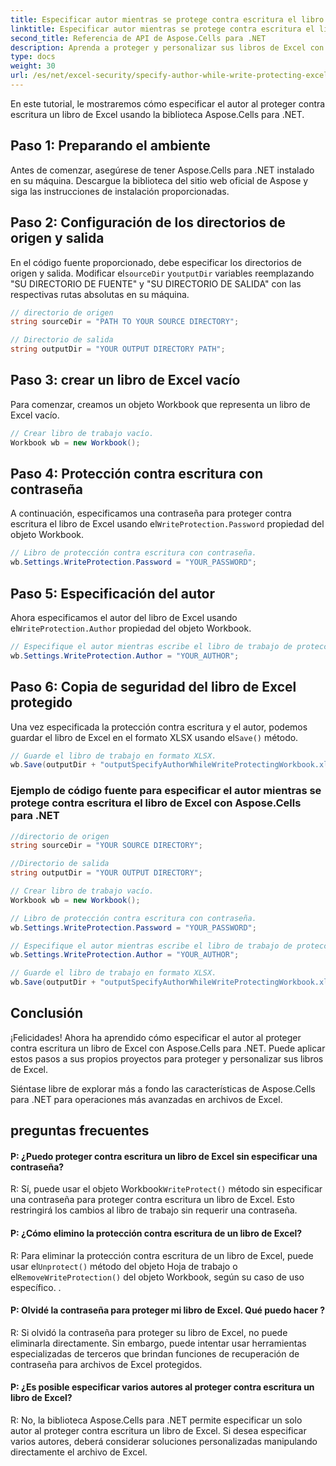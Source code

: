 ```yaml
---
title: Especificar autor mientras se protege contra escritura el libro de Excel
linktitle: Especificar autor mientras se protege contra escritura el libro de Excel
second_title: Referencia de API de Aspose.Cells para .NET
description: Aprenda a proteger y personalizar sus libros de Excel con Aspose.Cells para .NET. Tutorial paso a paso en C#.
type: docs
weight: 30
url: /es/net/excel-security/specify-author-while-write-protecting-excel-workbook/
---
```


En este tutorial, le mostraremos cómo especificar el autor al proteger contra escritura un libro de Excel usando la biblioteca Aspose.Cells para .NET.

## Paso 1: Preparando el ambiente

Antes de comenzar, asegúrese de tener Aspose.Cells para .NET instalado en su máquina. Descargue la biblioteca del sitio web oficial de Aspose y siga las instrucciones de instalación proporcionadas.

## Paso 2: Configuración de los directorios de origen y salida

En el código fuente proporcionado, debe especificar los directorios de origen y salida. Modificar el`sourceDir` y`outputDir` variables reemplazando "SU DIRECTORIO DE FUENTE" y "SU DIRECTORIO DE SALIDA" con las respectivas rutas absolutas en su máquina.

```csharp
// directorio de origen
string sourceDir = "PATH TO YOUR SOURCE DIRECTORY";

// Directorio de salida
string outputDir = "YOUR OUTPUT DIRECTORY PATH";
```

## Paso 3: crear un libro de Excel vacío

Para comenzar, creamos un objeto Workbook que representa un libro de Excel vacío.

```csharp
// Crear libro de trabajo vacío.
Workbook wb = new Workbook();
```

## Paso 4: Protección contra escritura con contraseña

 A continuación, especificamos una contraseña para proteger contra escritura el libro de Excel usando el`WriteProtection.Password` propiedad del objeto Workbook.

```csharp
// Libro de protección contra escritura con contraseña.
wb.Settings.WriteProtection.Password = "YOUR_PASSWORD";
```

## Paso 5: Especificación del autor

 Ahora especificamos el autor del libro de Excel usando el`WriteProtection.Author` propiedad del objeto Workbook.

```csharp
// Especifique el autor mientras escribe el libro de trabajo de protección.
wb.Settings.WriteProtection.Author = "YOUR_AUTHOR";
```

## Paso 6: Copia de seguridad del libro de Excel protegido

 Una vez especificada la protección contra escritura y el autor, podemos guardar el libro de Excel en el formato XLSX usando el`Save()` método.

```csharp
// Guarde el libro de trabajo en formato XLSX.
wb.Save(outputDir + "outputSpecifyAuthorWhileWriteProtectingWorkbook.xlsx");
```

### Ejemplo de código fuente para especificar el autor mientras se protege contra escritura el libro de Excel con Aspose.Cells para .NET 
```csharp
//directorio de origen
string sourceDir = "YOUR SOURCE DIRECTORY";

//Directorio de salida
string outputDir = "YOUR OUTPUT DIRECTORY";

// Crear libro de trabajo vacío.
Workbook wb = new Workbook();

// Libro de protección contra escritura con contraseña.
wb.Settings.WriteProtection.Password = "YOUR_PASSWORD";

// Especifique el autor mientras escribe el libro de trabajo de protección.
wb.Settings.WriteProtection.Author = "YOUR_AUTHOR";

// Guarde el libro de trabajo en formato XLSX.
wb.Save(outputDir + "outputSpecifyAuthorWhileWriteProtectingWorkbook.xlsx");

```

## Conclusión

¡Felicidades! Ahora ha aprendido cómo especificar el autor al proteger contra escritura un libro de Excel con Aspose.Cells para .NET. Puede aplicar estos pasos a sus propios proyectos para proteger y personalizar sus libros de Excel.

Siéntase libre de explorar más a fondo las características de Aspose.Cells para .NET para operaciones más avanzadas en archivos de Excel.

## preguntas frecuentes

#### P: ¿Puedo proteger contra escritura un libro de Excel sin especificar una contraseña?

 R: Sí, puede usar el objeto Workbook`WriteProtect()` método sin especificar una contraseña para proteger contra escritura un libro de Excel. Esto restringirá los cambios al libro de trabajo sin requerir una contraseña.

#### P: ¿Cómo elimino la protección contra escritura de un libro de Excel?

 R: Para eliminar la protección contra escritura de un libro de Excel, puede usar el`Unprotect()` método del objeto Hoja de trabajo o el`RemoveWriteProtection()` del objeto Workbook, según su caso de uso específico. .

#### P: Olvidé la contraseña para proteger mi libro de Excel. Qué puedo hacer ?

R: Si olvidó la contraseña para proteger su libro de Excel, no puede eliminarla directamente. Sin embargo, puede intentar usar herramientas especializadas de terceros que brindan funciones de recuperación de contraseña para archivos de Excel protegidos.

#### P: ¿Es posible especificar varios autores al proteger contra escritura un libro de Excel?

R: No, la biblioteca Aspose.Cells para .NET permite especificar un solo autor al proteger contra escritura un libro de Excel. Si desea especificar varios autores, deberá considerar soluciones personalizadas manipulando directamente el archivo de Excel.